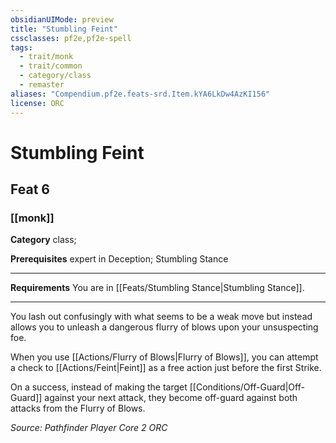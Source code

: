 ```yaml
---
obsidianUIMode: preview
title: "Stumbling Feint"
cssclasses: pf2e,pf2e-spell
tags:
  - trait/monk
  - trait/common
  - category/class
  - remaster
aliases: "Compendium.pf2e.feats-srd.Item.kYA6LkDw4AzKI156"
license: ORC
---
```

# Stumbling Feint
## Feat 6
### [[monk]]

**Category** class; 



**Prerequisites** expert in Deception; Stumbling Stance
* * *
**Requirements** You are in [[Feats/Stumbling Stance|Stumbling Stance]].

* * *

You lash out confusingly with what seems to be a weak move but instead allows you to unleash a dangerous flurry of blows upon your unsuspecting foe.

When you use [[Actions/Flurry of Blows|Flurry of Blows]], you can attempt a check to [[Actions/Feint|Feint]] as a free action just before the first Strike.

On a success, instead of making the target [[Conditions/Off-Guard|Off-Guard]] against your next attack, they become off-guard against both attacks from the Flurry of Blows.

*Source: Pathfinder Player Core 2*
*ORC*